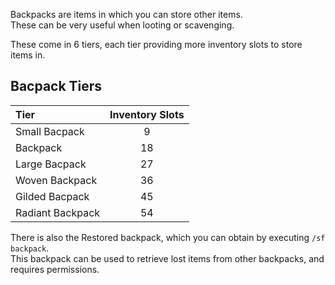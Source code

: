 Backpacks are items in which you can store other items.  
These can be very useful when looting or scavenging.

These come in 6 tiers, each tier providing more inventory slots to store items in.

## Bacpack Tiers

| Tier             | Inventory Slots |
|:---------------- |:---------------:|
| Small Bacpack    |        9        |
| Backpack         |       18        |
| Large Bacpack    |       27        |
| Woven Backpack   |       36        |
| Gilded Bacpack   |       45        |
| Radiant Backpack |       54        |

There is also the Restored backpack, which you can obtain by executing `/sf backpack`.  
This backpack can be used to retrieve lost items from other backpacks, and requires permissions.